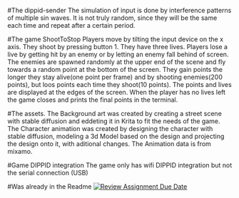 #The dippid-sender
The simulation of input is done by interference patterns of multiple sin waves. It is not truly random, since they will be the same each time and repeat after a certain period. 

#The game ShootToStop
Players move by tilting the input device on the x axis. 
They shoot by pressing button 1.
They have three lives.
Players lose a live by getting hit by an enemy or by letting an enemy fall behind of screen. The enemies are spawned randomly at the upper end of the scene and fly towards a random point at the bottom of the screen.
They gain points the longer they stay alive(one point per frame) and by shooting enemies(200 points), but loos points each time they shoot(10 points).
The points and lives are displayed at the edges of the screen.
When the player has no lives left the game closes and prints the final points in the terminal.

#The assets.
The Background art was created by creating a street scene with stable diffusion and eddeting it in Krita to fit the needs of the game.
The Character animation was created by designing the character with stable diffusion, modeling a 3d Model based on the design and projecting the design onto it, with aditional changes. The Animation data is from mixamo.

#Game DIPPID integration
The game only has wifi DIPPID integration but not the serial connection (USB)



#Was already in the Readme
[![Review Assignment Due Date](https://classroom.github.com/assets/deadline-readme-button-24ddc0f5d75046c5622901739e7c5dd533143b0c8e959d652212380cedb1ea36.svg)](https://classroom.github.com/a/kngN8axl)
